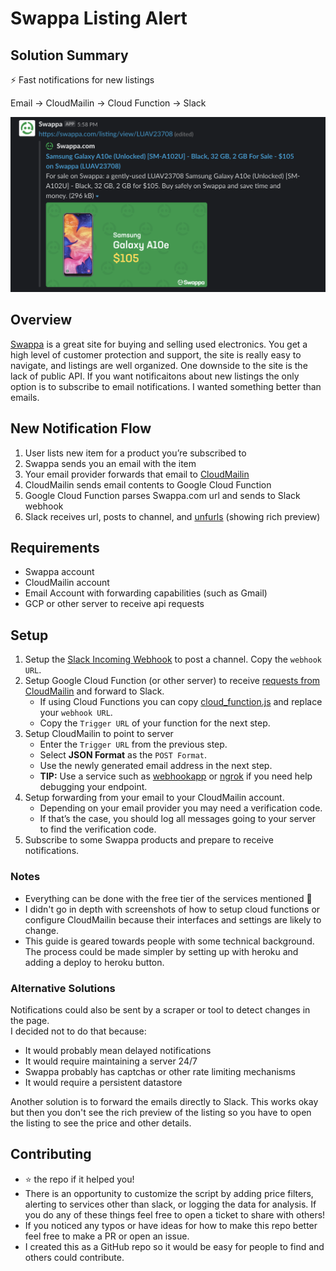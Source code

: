 # Swappa Listing Alert  

## Solution Summary  
:zap: Fast notifications for new listings

Email → CloudMailin → Cloud Function → Slack

![Slack Screenshot](/screenshots/slack_screenshot.png "Screenshot of Notification in Slack")

## Overview
[Swappa](https://swappa.com) is a great site for buying and selling used electronics. You get a high level of customer protection and support, the site is really easy to navigate, and listings are well organized. One downside to the site is the lack of public API. If you want notificaitons about new listings the only option is to subscribe to email notifications. I wanted something better than emails. 

## New Notification Flow  
1. User lists new item for a product you’re subscribed to
2. Swappa sends you an email with the item
3. Your email provider forwards that email to [CloudMailin](http://cloudmailin.com)
4. CloudMailin sends email contents to Google Cloud Function
5. Google Cloud Function parses Swappa.com url and sends to Slack webhook
6. Slack receives url, posts to channel, and [unfurls](https://api.slack.com/docs/message-link-unfurling) (showing rich preview)

## Requirements
* Swappa account
* CloudMailin account
* Email Account with forwarding capabilities (such as Gmail)
* GCP or other server to receive api requests

## Setup
1. Setup the [Slack Incoming Webhook](https://slack.com/apps/A0F7XDUAZ-incoming-webhooks) to post a channel. Copy the `webhook URL`.
2. Setup Google Cloud Function (or other server) to receive [requests from CloudMailin](https://docs.cloudmailin.com/http_post_formats/) and forward to Slack. 
    * If using Cloud Functions you can copy [cloud_function.js](cloud_function.js) and replace your `webhook URL`.
    * Copy the `Trigger URL` of your function for the next step.
3. Setup CloudMailin to point to server
    * Enter the `Trigger URL` from the previous step.
    * Select **JSON Format** as the `POST Format`.
    * Use the newly generated email address in the next step.
    * **TIP:** Use a service such as [webhookapp](webhookapp.com) or [ngrok](ngrok.com) if you need help debugging your endpoint.
4. Setup forwarding from your email to your CloudMailin account.
    * Depending on your email provider you may need a verification code.
    * If that’s the case, you should log all messages going to your server to find the verification code.
5. Subscribe to some Swappa products and prepare to receive notifications.

### Notes
* Everything can be done with the free tier of the services mentioned :tada:
* I didn't go in depth with screenshots of how to setup cloud functions or configure CloudMailin because their interfaces and settings are likely to change.
* This guide is geared towards people with some technical background. The process could be made simpler by setting up with heroku and adding a deploy to heroku button.


### Alternative Solutions
Notifications could also be sent by a scraper or tool to detect changes in the page.  
I decided not to do that because:  
* It would probably mean delayed notifications
* It would require maintaining a server 24/7
* Swappa probably has captchas or other rate limiting mechanisms
* It would require a persistent datastore

Another solution is to forward the emails directly to Slack. This works okay but then you don't see the rich preview of the listing so you have to open the listing to see the price and other details. 

## Contributing
* :star: the repo if it helped you!
* There is an opportunity to customize the script by adding price filters, alerting to services other than slack, or logging the data for analysis. If you do any of these things feel free to open a ticket to share with others!
* If you noticed any typos or have ideas for how to make this repo better feel free to make a PR or open an issue.
* I created this as a GitHub repo so it would be easy for people to find and others could contribute.